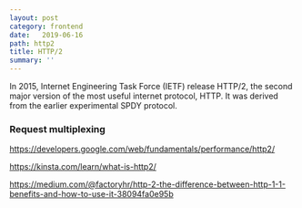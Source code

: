 ```yaml
---
layout: post
category: frontend
date:   2019-06-16
path: http2
title: HTTP/2
summary: ''
---
```


In 2015, Internet Engineering Task Force (IETF) release HTTP/2, the second major version of the most useful internet protocol, HTTP. It was derived from the earlier experimental SPDY protocol.

### Request multiplexing

https://developers.google.com/web/fundamentals/performance/http2/

https://kinsta.com/learn/what-is-http2/

https://medium.com/@factoryhr/http-2-the-difference-between-http-1-1-benefits-and-how-to-use-it-38094fa0e95b


